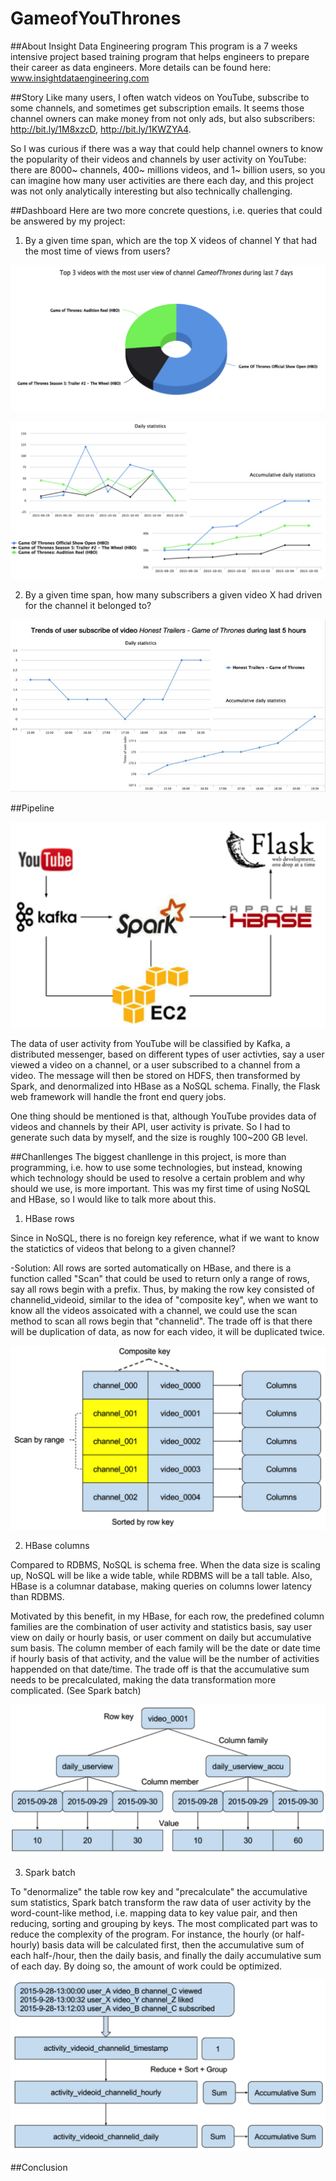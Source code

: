 # GameofYouThrones

##About Insight Data Engineering program
This program is a 7 weeks intensive project based training program that helps engineers to prepare their career as data engineers. More details can be found here: www.insightdataengineering.com

##Story
Like many users, I often watch videos on YouTube, subscribe to some channels, and sometimes get subscription emails. It seems those channel owners can make money from not only ads, but also subscribers: http://bit.ly/1M8xzcD, http://bit.ly/1KWZYA4.

So I was curious if there was a way that could help channel owners to know the popularity of their videos and channels by user activity on YouTube: there are 8000~ channels, 400~ millions videos, and 1~ billion users, so you can imagine how many user activities are there each day, and this project was not only analytically interesting but also technically challenging.

##Dashboard
Here are two more concrete questions, i.e. queries that could be answered by my project:

1. By a given time span, which are the top X videos of channel Y that had the most time of views from users?

![Query](image/query1-1.jpg)

![Query](image/query1-2.jpg)

2. By a given time span, how many subscribers a given video X had driven for the channel it belonged to?

![Query](image/query2-1.jpg)


##Pipeline

![Pipeline](image/pipeline.jpg)

The data of user activity from YouTube will be classified by Kafka, a distributed messenger, based on different types of user activties, say a user viewed a video on a channel, or a user subscribed to a channel from a video. The message will then be stored on HDFS, then transformed by Spark, and denormalized into HBase as a NoSQL schema. Finally, the Flask web framework will handle the front end query jobs.

One thing should be mentioned is that, although YouTube provides data of videos and channels by their API, user activity is private. So I had to generate such data by myself, and the size is roughly 100~200 GB level.

##Chanllenges
The biggest chanllenge in this project, is more than programming, i.e. how to use some technologies, but instead, knowing which technology should be used to resolve a certain problem and why should we use, is more important. This was my first time of using NoSQL and HBase, so I would like to talk more about this.

1. HBase rows

Since in NoSQL, there is no foreign key reference, what if we want to know the statictics of videos that belong to a given channel? 

-Solution: All rows are sorted automatically on HBase, and there is a function called "Scan" that could be used to return only a range of rows, say all rows begin with a prefix. Thus, by making the row key consisted of channelid_videoid, similar to the idea of "composite key", when we want to know all the videos assoicated with a channel, we could use the scan method to scan all rows begin that "channelid". The trade off is that there will be duplication of data, as now for each video, it will be duplicated twice.

![Query](image/hbase-rows.jpg)

2. HBase columns

Compared to RDBMS, NoSQL is schema free. When the data size is scaling up, NoSQL will be like a wide table, while RDBMS will be a tall table. Also, HBase is a columnar database, making queries on columns lower latency than RDBMS.

Motivated by this benefit, in my HBase, for each row, the predefined column families are the combination of user activity and statistics basis, say user view on daily or hourly basis, or user comment on daily but accumulative sum basis. The column member of each family will be the date or date time if hourly basis of that activity, and the value will be the number of activities happended on that date/time. The trade off is that the accumulative sum needs to be precalculated, making the data transformation more complicated. (See Spark batch)

![Query](image/hbase-columns.jpg)

3. Spark batch

To "denormalize" the table row key and "precalculate" the accumulative sum statistics, Spark batch transform the raw data of user activity by the word-count-like method, i.e. mapping data to key value pair, and then reducing, sorting and grouping by keys. The most complicated part was to reduce the complexity of the program. For instance, the hourly (or half-hourly) basis data will be calculated first, then the accumulative sum of each half-/hour, then the daily basis, and finally the daily accumulative sum of each day. By doing so, the amount of work could be optimized.
 
![Query](image/spark-batch.jpg)

##Conclusion


